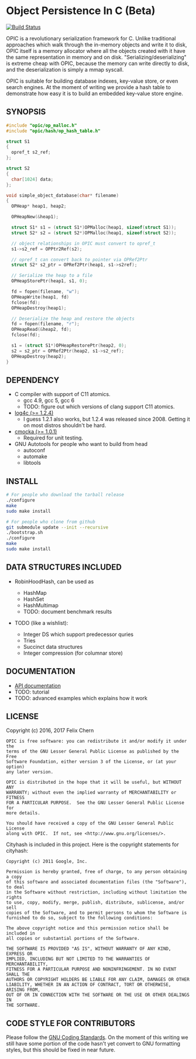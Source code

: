 Object Persistence In C (Beta)
===================================

[![Build Status](https://travis-ci.org/dryman/opic.svg?branch=master)](https://travis-ci.org/dryman/opic)

OPIC is a revolutionary serialization framework for C.  Unlike traditional
approaches which walk through the in-memory objects and write it to disk, OPIC
itself is a memory allocator where all the objects created with it have the same
representation in memory and on disk. "Serializing/deserializing" is extreme
cheap with OPIC, because the memory can write directly to disk, and the
deserialization is simply a mmap syscall.


OPIC is suitable for building database indexes, key-value store, or even search
engines. At the moment of writing we provide a hash table to demonstrate how
easy it is to build an embedded key-value store engine.

SYNOPSIS
--------

```c
#include "opic/op_malloc.h"
#include "opic/hash/op_hash_table.h"

struct S1
{
  opref_t s2_ref;
};

struct S2
{
  char[1024] data;
};

void simple_object_database(char* filename)
{
  OPHeap* heap1, heap2;

  OPHeapNew(&heap1);

  struct S1* s1 = (struct S1*)OPMalloc(heap1, sizeof(struct S1));
  struct S2* s2 = (struct S2*)OPMalloc(heap1, sizeof(struct S2));

  // object relationships in OPIC must convert to opref_t
  s1->s2_ref = OPPtr2Ref(s2);

  // opref_t can convert back to pointer via OPRef2Ptr
  struct S2* s2_ptr = OPRef2Ptr(heap1, s1->s2ref);

  // Serialize the heap to a file
  OPHeapStorePtr(heap1, s1, 0);

  fd = fopen(filename, "w");
  OPHeapWrite(heap1, fd)
  fclose(fd);
  OPHeapDestroy(heap1);

  // Deserialize the heap and restore the objects
  fd = fopen(filename, "r");
  OPHeapRead(&heap2, fd);
  fclose(fd);

  s1 = (struct S1*)OPHeapRestorePtr(heap2, 0);
  s2 = s2_ptr = OPRef2Ptr(heap2, s1->s2_ref);
  OPHeapDestroy(heap2);
}
```

DEPENDENCY
----------

* C compiler with support of C11 atomics.
  - gcc 4.9, gcc 5, gcc 6
  - TODO: figure out which versions of clang support C11 atomics.
* [log4c (>= 1.2.4)](http://log4c.sourceforge.net)
  - I guess 1.2.1 also works, but 1.2.4 was released since 2008. Getting
  it on most distros shouldn't be hard.
* [cmocka (>= 1.0.1)](https://cmocka.org)
  - Required for unit testing.
* GNU Autotools for people who want to build from head
  - autoconf
  - automake
  - libtools

INSTALL
-------

```bash
# For people who download the tarball release
./configure
make
sudo make install

# For people who clone from github
git submodule update --init --recursive
./bootstrap.sh
./configure
make
sudo make install
```

DATA STRUCTURES INCLUDED
------------------------

* RobinHoodHash, can be used as
  - HashMap
  - HashSet
  - HashMultimap
  - TODO: document benchmark results

* TODO (like a wishlist):
  - Integer DS which support predecessor quries
  - Tries
  - Succinct data structures
  - Integer compression (for columnar store)

DOCUMENTATION
-------------

* [API documentation][doc]
* TODO: tutorial
* TODO: advanced examples which explains how it work

[doc]: http://dryman.github.com/opic/

LICENSE
-------

Copyright (c) 2016, 2017 Felix Chern

    OPIC is free software: you can redistribute it and/or modify it under the
    terms of the GNU Lesser General Public License as published by the Free
    Software Foundation, either version 3 of the License, or (at your option)
    any later version.

    OPIC is distributed in the hope that it will be useful, but WITHOUT ANY
    WARRANTY; without even the implied warranty of MERCHANTABILITY or FITNESS
    FOR A PARTICULAR PURPOSE.  See the GNU Lesser General Public License for
    more details.

    You should have received a copy of the GNU Lesser General Public License
    along with OPIC.  If not, see <http://www.gnu.org/licenses/>.

Cityhash is included in this project. Here is the copyright statements for
cityhash:

    Copyright (c) 2011 Google, Inc.

    Permission is hereby granted, free of charge, to any person obtaining a copy
    of this software and associated documentation files (the "Software"), to deal
    in the Software without restriction, including without limitation the rights
    to use, copy, modify, merge, publish, distribute, sublicense, and/or sell
    copies of the Software, and to permit persons to whom the Software is
    furnished to do so, subject to the following conditions:

    The above copyright notice and this permission notice shall be included in
    all copies or substantial portions of the Software.

    THE SOFTWARE IS PROVIDED "AS IS", WITHOUT WARRANTY OF ANY KIND, EXPRESS OR
    IMPLIED, INCLUDING BUT NOT LIMITED TO THE WARRANTIES OF MERCHANTABILITY,
    FITNESS FOR A PARTICULAR PURPOSE AND NONINFRINGEMENT. IN NO EVENT SHALL THE
    AUTHORS OR COPYRIGHT HOLDERS BE LIABLE FOR ANY CLAIM, DAMAGES OR OTHER
    LIABILITY, WHETHER IN AN ACTION OF CONTRACT, TORT OR OTHERWISE, ARISING FROM,
    OUT OF OR IN CONNECTION WITH THE SOFTWARE OR THE USE OR OTHER DEALINGS IN
    THE SOFTWARE.

CODE STYLE FOR CONTRIBUTORS
---------------------------

Please follow the [GNU Coding Standards][gnuc]. On the moment of this
writing we still have some portion of the code hasn't yet convert to GNU
formatting styles, but this should be fixed in near future.

[gnuc]: https://www.gnu.org/prep/standards/standards.html
